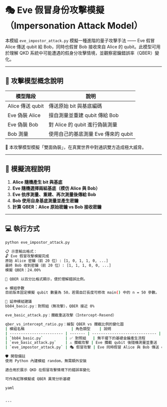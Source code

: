 # 🎭 Eve 假冒身份攻擊模擬（Impersonation Attack Model）

本模組 `eve_impostor_attack.py` 模擬一種進階的量子攻擊手法 —— Eve 假冒 Alice 傳送 qubit 給 Bob，同時也假冒 Bob 接收來自 Alice 的 qubit。此模型可用於理解 QKD 系統中可能遭遇的假身分攻擊情境，並觀察密鑰錯誤率（QBER）變化。

---

## 🧪 攻擊模型概念說明

| 模型階段     | 說明 |
|--------------|------|
| Alice 傳送 qubit         | 傳送原始 bit 與基底編碼 |
| Eve 偽裝 Alice           | 擅自測量並重建 qubit 傳給 Bob |
| Eve 偽裝 Bob             | 對 Alice 的 qubit 進行偽裝測量 |
| Bob 測量                 | 使用自己的基底測量 Eve 傳來的 qubit |

📌 本攻擊模型模擬「雙面偽裝」，在真實世界中對通訊雙方造成極大威脅。

---

## 📘 模擬流程說明

1. **Alice 隨機產生 bit 與基底**
2. **Eve 隨機選擇兩組基底（模仿 Alice 與 Bob）**
3. **Eve 依序測量、重建、再次測量後傳給 Bob**
4. **Bob 使用自身基底測量並產生密鑰**
5. **計算 QBER：Alice 原始密鑰 vs Bob 接收密鑰**

---

## 💻 執行方式

```bash
python eve_impostor_attack.py

📋 示意輸出格式：
🔓 Eve 假冒攻擊模擬完成
原始 Alice 密鑰（前 20 位）: [1, 0, 1, 1, 0, ...]
最終 Bob 收到密鑰（前 20 位）: [1, 1, 1, 0, 0, ...]
模擬 QBER：24.00%

📌 QBER 以百分比格式顯示，便於理解錯誤比例。

⚙️ 模組參數
目前版本固定模擬 qubit 數量為 50，若需自訂長度可修改 main() 中的 n = 50 參數。

🔗 延伸模組建議
bb84_basic.py：對照組（無攻擊），QBER 接近 0%

eve_basic_attack.py：攔截重送攻擊（Intercept-Resend）

qber_vs_intercept_ratio.py：繪製 QBER vs 攔截比例的變化圖
| 模組名稱                     | 角色類型    | 說明                            |
| ------------------------ | ------- | ----------------------------- |
| `bb84_basic.py`          | ✅ 對照組   | 無干擾下的基礎金鑰產生流程                 |
| `eve_basic_attack.py`    | ⚠️ 攔截攻擊 | Eve 攔截 qubit 後隨機測量並重送         |
| `eve_impostor_attack.py` | 🎭 假冒攻擊 | Eve 同時假冒 Alice 與 Bob 傳送 qubit |

🛡️ 開發備註
使用 Python 內建模組 random，無需額外安裝

適合用於展示 QKD 在假冒攻擊情境下的錯誤率變化

可作為紅隊模擬或 QBER 異常分析基礎

yaml


---

